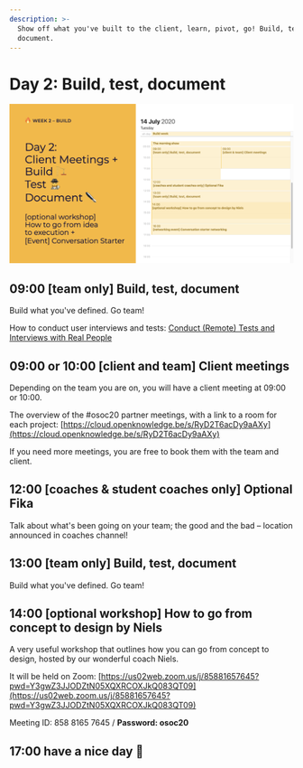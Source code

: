 ```yaml
---
description: >-
  Show off what you've built to the client, learn, pivot, go! Build, test and
  document.
---
```


# Day 2: Build, test, document

![](../../.gitbook/assets/screenshot-2020-07-14-at-09.45.13%20%281%29.png)

## 09:00 \[team only\] Build, test, document

Build what you've defined. Go team!

How to conduct user interviews and tests: [Conduct \(Remote\) Tests and Interviews with Real People](../../tutorials/how-to-conduct-remote-tests-and-interviews-with-real-people.md)

## **09:00 or 10:00** \[client and team\] Client meetings

Depending on the team you are on, you will have a client meeting at 09:00 or 10:00.

The overview of the \#osoc20 partner meetings, with a link to a room for each project: [https://cloud.openknowledge.be/s/RyD2T6acDy9aAXy](https://cloud.openknowledge.be/s/RyD2T6acDy9aAXy)

If you need more meetings, you are free to book them with the team and client.

## 12:00 \[coaches & student coaches only\] Optional Fika

Talk about what's been going on your team; the good and the bad – location announced in coaches channel!

## 13:00 \[team only\] Build, test, document

Build what you've defined. Go team!

## 14:00 \[optional workshop\] How to go from concept to design by Niels

A very useful workshop that outlines how you can go from concept to design, hosted by our wonderful coach Niels.

It will be held on Zoom: [https://us02web.zoom.us/j/85881657645?pwd=Y3gwZ3JJODZtN05XQXRCOXJkQ083QT09](https://us02web.zoom.us/j/85881657645?pwd=Y3gwZ3JJODZtN05XQXRCOXJkQ083QT09)

Meeting ID: 858 8165 7645 / **Password: osoc20**

## 17:00 have a nice day 🥳

